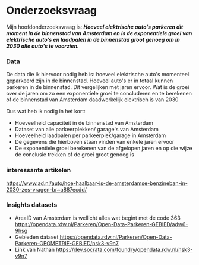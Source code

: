 # Onderzoeksvraag

Mijn hoofdonderzoeksvraag is: ***Hoeveel elektrische auto's parkeren dit moment in de binnenstad van Amsterdam en is de exponentiele groei van elektrische auto's en laadpalen in de binnenstad groot genoeg om in 2030 alle auto's te voorzien.***

### Data

De data die ik hiervoor nodig heb is: hoeveel elektrische auto's momenteel geparkeerd zijn in de binnenstad. Hoeveel auto's er in totaal kunnen parkeren in de binnenstad. Dit vergelijken met jaren ervoor. Wat is de groei over de jaren om zo een exponentiele groei te concluderen en te berekenen of de binnenstad van Amsterdam daadwerkelijk elektrisch is van 2030

Dus wat heb ik nodig in het kort:

- Hoeveelheid capaciteit in de binnenstad van Amsterdam
- Dataset van alle parkeerplekken/ garage's van Amsterdam
- Hoeveelheid laadpalen per parkeerplek/garage in Amsterdam
- De gegevens die hierboven staan vinden van enkele jaren ervoor
- De exponentiele groei berekenen van de afgelopen jaren en op die wijze de conclusie trekken of de groei groot genoeg is

### interessante artikelen

https://www.ad.nl/auto/hoe-haalbaar-is-de-amsterdamse-benzineban-in-2030-zes-vragen-br~a887ecdd/


### Insights datasets

- AreaID van Amsterdam is wellicht alles wat begint met de code 363 https://opendata.rdw.nl/Parkeren/Open-Data-Parkeren-GEBIED/adw6-9hsg
- Gebieden dataset https://opendata.rdw.nl/Parkeren/Open-Data-Parkeren-GEOMETRIE-GEBIED/nsk3-v9n7
- Link van Nathan https://dev.socrata.com/foundry/opendata.rdw.nl/nsk3-v9n7
